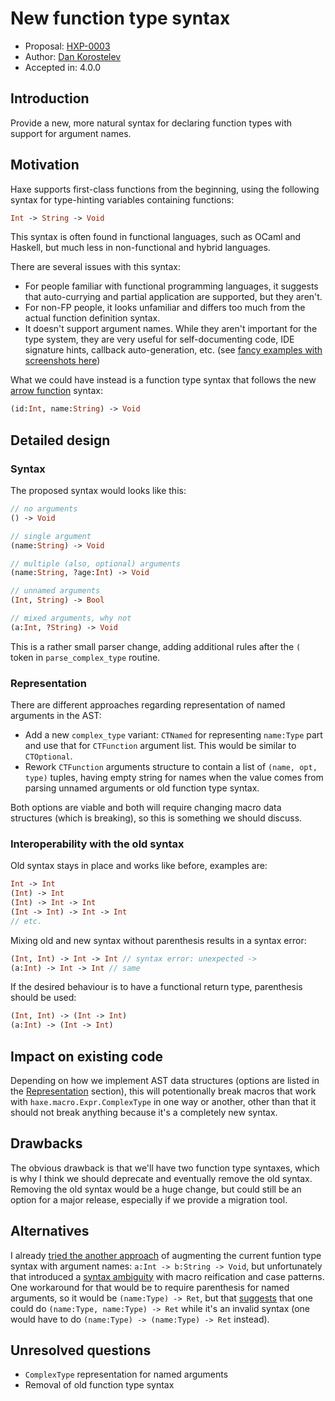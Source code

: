# New function type syntax

* Proposal: [HXP-0003](0003-new-function-type.md)
* Author: [Dan Korostelev](https://github.com/nadako)
* Accepted in: 4.0.0

## Introduction

Provide a new, more natural syntax for declaring function types with support for argument names.

## Motivation

Haxe supports first-class functions from the beginning, using the following syntax for type-hinting variables containing functions:

```haxe
Int -> String -> Void
```

This syntax is often found in functional languages, such as OCaml and Haskell, but much less in non-functional and hybrid languages.

There are several issues with this syntax:

 * For people familiar with functional programming languages, it suggests that auto-currying and partial application are supported, but they aren't.
 * For non-FP people, it looks unfamiliar and differs too much from the actual function definition syntax.
 * It doesn't support argument names. While they aren't important for the type system, they are very useful for self-documenting code, IDE signature hints, callback auto-generation, etc. (see [fancy examples with screenshots here](https://github.com/HaxeFoundation/haxe/pull/6428#issue-239976019))

What we could have instead is a function type syntax that follows the new [arrow function](https://github.com/HaxeFoundation/haxe-evolution/blob/master/proposals/0002-arrow-functions.md) syntax:

```haxe
(id:Int, name:String) -> Void
```

## Detailed design

### Syntax

The proposed syntax would looks like this:

```haxe
// no arguments
() -> Void

// single argument
(name:String) -> Void

// multiple (also, optional) arguments
(name:String, ?age:Int) -> Void

// unnamed arguments
(Int, String) -> Bool

// mixed arguments, why not
(a:Int, ?String) -> Void
```

This is a rather small parser change, adding additional rules after the `(` token in `parse_complex_type` routine.

### Representation

There are different approaches regarding representation of named arguments in the AST:

 * Add a new `complex_type` variant: `CTNamed` for representing `name:Type` part and use that for `CTFunction` argument list. This would be similar to `CTOptional`.
 * Rework `CTFunction` arguments structure to contain a list of `(name, opt, type)` tuples, having empty string for names when the value comes from parsing unnamed arguments or old function type syntax.

Both options are viable and both will require changing macro data structures (which is breaking), so this is something we should discuss.

### Interoperability with the old syntax

Old syntax stays in place and works like before, examples are:

```haxe
Int -> Int
(Int) -> Int
(Int) -> Int -> Int
(Int -> Int) -> Int -> Int
// etc.
```

Mixing old and new syntax without parenthesis results in a syntax error:

```haxe
(Int, Int) -> Int -> Int // syntax error: unexpected ->
(a:Int) -> Int -> Int // same
```

If the desired behaviour is to have a functional return type, parenthesis should be used:
```haxe
(Int, Int) -> (Int -> Int)
(a:Int) -> (Int -> Int)
```

## Impact on existing code

Depending on how we implement AST data structures (options are listed in the [Representation](#representation) section), this will potentionally break macros that work with `haxe.macro.Expr.ComplexType` in one way or another, other than that it should not break anything because it's a completely new syntax.

## Drawbacks

The obvious drawback is that we'll have two function type syntaxes, which is why I think we should deprecate and eventually remove the old syntax. Removing the old syntax would be a huge change, but could still be an option for a major release, especially if we provide a migration tool.

## Alternatives

I already [tried the another approach](https://github.com/HaxeFoundation/haxe/pull/6428) of augmenting the current funtion type syntax with argument names: `a:Int -> b:String -> Void`, but unfortunately that introduced a [syntax ambiguity](https://github.com/HaxeFoundation/haxe/issues/6433) with macro reification and case patterns. One workaround for that would be to require parenthesis for named arguments, so it would be `(name:Type) -> Ret`, but that [suggests](https://github.com/HaxeFoundation/haxe/pull/6428#issuecomment-312671102) that one could do `(name:Type, name:Type) -> Ret` while it's an invalid syntax (one would have to do `(name:Type) -> (name:Type) -> Ret` instead).

## Unresolved questions

 * `ComplexType` representation for named arguments
 * Removal of old function type syntax
